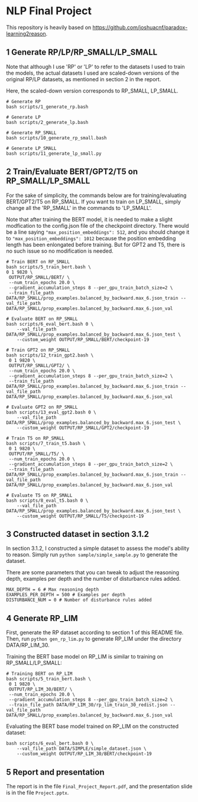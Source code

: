 # NLP Final Project

This repository is heavily based on https://github.com/joshuacnf/paradox-learning2reason.

## 1 Generate RP/LP/RP_SMALL/LP_SMALL

Note that although I use 'RP' or 'LP' to refer to the datasets I used to train the models, the actual datasets I used are scaled-down versions of the original RP/LP datasets, as mentioned in section 2 in the report.

Here, the scaled-down version corresponds to RP_SMALL, LP_SMALL.

```
# Generate RP
bash scripts/1_generate_rp.bash

# Generate LP
bash scripts/2_generate_lp.bash

# Generate RP_SMALL
bash scripts/10_generate_rp_small.bash

# Generate LP_SMALL
bash scripts/11_generate_lp_small.py
```

## 2 Train/Evaluate BERT/GPT2/T5 on RP_SMALL/LP_SMALL

For the sake of simplicity, the commands below are for training/evaluating BERT/GPT2/T5 on RP_SMALL. If you want to train on LP_SMALL, simply change all the 'RP_SMALL' in the commands to 'LP_SMALL'.

Note that after training the BERT model, it is needed to make a slight modfication to the config.json file of the checkpoint directory. There would be a line saying ```"max_position_embeddings": 512```, and you should change it to ```"max_position_embeddings": 1012``` because the position embedding length has been enlongated before training. But for GPT2 and T5, there is no such issue so no modification is needed.

```
# Train BERT on RP_SMALL
bash scripts/5_train_bert.bash \
0 1 9820 \
 OUTPUT/RP_SMALL/BERT/ \
 --num_train_epochs 20.0 \
 --gradient_accumulation_steps 8 --per_gpu_train_batch_size=2 \
 --train_file_path DATA/RP_SMALL/prop_examples.balanced_by_backward.max_6.json_train --val_file_path DATA/RP_SMALL/prop_examples.balanced_by_backward.max_6.json_val

# Evaluate BERT on RP_SMALL
bash scripts/6_eval_bert.bash 0 \
    --val_file_path DATA/RP_SMALL/prop_examples.balanced_by_backward.max_6.json_test \
    --custom_weight OUTPUT/RP_SMALL/BERT/checkpoint-19

# Train GPT2 on RP_SMALL
bash scripts/12_train_gpt2.bash \
 0 1 9820 \
 OUTPUT/RP_SMALL/GPT2/ \
 --num_train_epochs 20.0 \
 --gradient_accumulation_steps 8 --per_gpu_train_batch_size=2 \
 --train_file_path DATA/RP_SMALL/prop_examples.balanced_by_backward.max_6.json_train --val_file_path DATA/RP_SMALL/prop_examples.balanced_by_backward.max_6.json_val

# Evaluate GPT2 on RP_SMALL
bash scripts/13_eval_gpt2.bash 0 \
    --val_file_path DATA/RP_SMALL/prop_examples.balanced_by_backward.max_6.json_test \
    --custom_weight OUTPUT/RP_SMALL/GPT2/checkpoint-19

# Train T5 on RP_SMALL
bash scripts/7_train_t5.bash \
 0 1 9820 \
 OUTPUT/RP_SMALL/T5/ \
 --num_train_epochs 20.0 \
 --gradient_accumulation_steps 8 --per_gpu_train_batch_size=2 \
 --train_file_path DATA/RP_SMALL/prop_examples.balanced_by_backward.max_6.json_train --val_file_path DATA/RP_SMALL/prop_examples.balanced_by_backward.max_6.json_val

# Evaluate T5 on RP_SMALL
bash scripts/8_eval_t5.bash 0 \
    --val_file_path DATA/RP_SMALL/prop_examples.balanced_by_backward.max_6.json_test \
    --custom_weight OUTPUT/RP_SMALL/T5/checkpoint-19
```

## 3 Constructed dataset in section 3.1.2

In section 3.1.2, I constructed a simple dataset to assess the model's ability to reason. Simply run ```python sample/simple_sample.py``` to generate the dataset.

There are some parameters that you can tweak to adjust the reasoning depth, examples per depth and the number of disturbance rules added.

```
MAX_DEPTH = 6 # Max reasoning depth
EXAMPLES_PER_DEPTH = 500 # Examples per depth
DISTURBANCE_NUM = 0 # Number of disturbance rules added
```

## 4 Generate RP_LIM

First, generate the RP dataset according to section 1 of this README file. Then, run ```python gen_rp_lim.py``` to generate RP_LIM under the directory DATA/RP_LIM_30.

Training the BERT base model on RP_LIM is similar to training on RP_SMALL/LP_SMALL:

```
# Training BERT on RP_LIM
bash scripts/5_train_bert.bash \
 0 1 9820 \
 OUTPUT/RP_LIM_30/BERT/ \
 --num_train_epochs 20.0 \
 --gradient_accumulation_steps 8 --per_gpu_train_batch_size=2 \
 --train_file_path DATA/RP_LIM_30/rp_lim_train_30_redist.json --val_file_path DATA/RP_SMALL/prop_examples.balanced_by_backward.max_6.json_val
```

Evaluating the BERT base model trained on RP_LIM on the constructed dataset:

```
bash scripts/6_eval_bert.bash 0 \
    --val_file_path DATA/SIMPLE/simple_dataset.json \
    --custom_weight OUTPUT/RP_LIM_30/BERT/checkpoint-19
```

## 5 Report and presentation

The report is in the file `Final_Project_Report.pdf`, and the presentation slide is in the file `Project.pptx`.